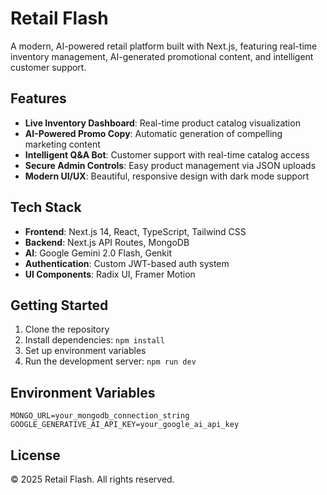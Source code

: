 # Retail Flash

A modern, AI-powered retail platform built with Next.js, featuring real-time inventory management, AI-generated promotional content, and intelligent customer support.

## Features

- **Live Inventory Dashboard**: Real-time product catalog visualization
- **AI-Powered Promo Copy**: Automatic generation of compelling marketing content
- **Intelligent Q&A Bot**: Customer support with real-time catalog access
- **Secure Admin Controls**: Easy product management via JSON uploads
- **Modern UI/UX**: Beautiful, responsive design with dark mode support

## Tech Stack

- **Frontend**: Next.js 14, React, TypeScript, Tailwind CSS
- **Backend**: Next.js API Routes, MongoDB
- **AI**: Google Gemini 2.0 Flash, Genkit
- **Authentication**: Custom JWT-based auth system
- **UI Components**: Radix UI, Framer Motion

## Getting Started

1. Clone the repository
2. Install dependencies: `npm install`
3. Set up environment variables
4. Run the development server: `npm run dev`

## Environment Variables

```env
MONGO_URL=your_mongodb_connection_string
GOOGLE_GENERATIVE_AI_API_KEY=your_google_ai_api_key
```

## License

© 2025 Retail Flash. All rights reserved.
